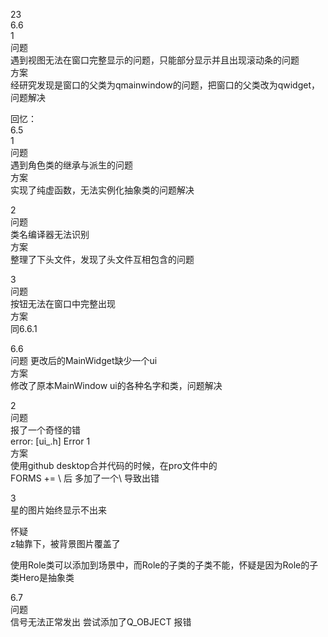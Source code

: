23  
6.6  
1  
问题  
遇到视图无法在窗口完整显示的问题，只能部分显示并且出现滚动条的问题  
方案  
经研究发现是窗口的父类为qmainwindow的问题，把窗口的父类改为qwidget，问题解决  
  
回忆：  
6.5  
1  
问题  
遇到角色类的继承与派生的问题  
方案  
实现了纯虚函数，无法实例化抽象类的问题解决  
  
2  
问题  
类名编译器无法识别  
方案  
整理了下头文件，发现了头文件互相包含的问题  
  
3  
问题  
按钮无法在窗口中完整出现  
方案  
同6.6.1  
  
6.6  
问题
更改后的MainWidget缺少一个ui  
方案  
修改了原本MainWindow ui的各种名字和类，问题解决  
  
2  
问题  
报了一个奇怪的错  
error: [ui_.h] Error 1  
方案  
使用github desktop合并代码的时候，在pro文件中的  
FORMS += \   后 多加了一个\ 导致出错  
  
3  
星的图片始终显示不出来  
  
怀疑  
z轴靠下，被背景图片覆盖了  
  
使用Role类可以添加到场景中，而Role的子类的子类不能，怀疑是因为Role的子类Hero是抽象类  


6.7  
问题  
信号无法正常发出
尝试添加了Q_OBJECT 报错
















